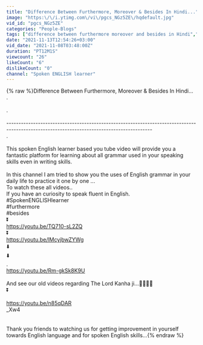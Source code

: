 ```yaml
---
title: "Difference Between Furthermore, Moreover & Besides In Hindi..."
image: "https:\/\/i.ytimg.com\/vi\/pgcs_NGz5ZE\/hqdefault.jpg"
vid_id: "pgcs_NGz5ZE"
categories: "People-Blogs"
tags: ["difference between furthermore moreover and besides in Hindi","differences between additional words in hindi","Spoken ENGLISH learner"]
date: "2021-11-13T12:54:26+03:00"
vid_date: "2021-11-08T03:48:00Z"
duration: "PT12M1S"
viewcount: "26"
likeCount: "6"
dislikeCount: "0"
channel: "Spoken ENGLISH learner"
---
```

{% raw %}Difference Between Furthermore, Moreover &amp; Besides In Hindi...<br />.<br /><br />.<br /><br />------------------------------------------------------------------------------------------------------------------------------------------<br />.<br /><br />This spoken English learner based you tube video will provide you a fantastic platform for learning about all grammar used in your speaking skills even in writing skills.<br /><br />In this channel I am tried to show you the uses of English grammar in your daily life to practice it one by one ...<br />To watch these all videos..<br />If you have an curiosity to speak fluent in English.<br />#SpokenENGLISHlearner<br />#furthermore<br />#besides<br />⏬<br /><a rel="nofollow" target="blank" href="https://youtu.be/TQ710-sL2ZQ">https://youtu.be/TQ710-sL2ZQ</a><br />⏬<br /><a rel="nofollow" target="blank" href="https://youtu.be/lMcyjbwZYWg">https://youtu.be/lMcyjbwZYWg</a><br />⬇️<br />⬇️<br />.<br /><a rel="nofollow" target="blank" href="https://youtu.be/Rm-gkSk8K9U">https://youtu.be/Rm-gkSk8K9U</a><br /><br />And see our old videos regarding The Lord Kanha ji...🙏😊😊🙏<br />⏬<br /><br /><a rel="nofollow" target="blank" href="https://youtu.be/n85qDAR">https://youtu.be/n85qDAR</a><br />_Xw4<br /><br /><br />Thank you friends to watching us for getting improvement in yourself towards English language and for spoken English skills...{% endraw %}
